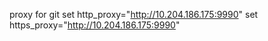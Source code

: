 proxy for git
set http_proxy="http://10.204.186.175:9990"
set https_proxy="http://10.204.186.175:9990"